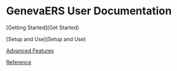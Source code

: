 

# GenevaERS User Documentation

[Getting Started](Get Started)

[Setup and Use](Setup and Use)

[Advanced Features](AdvancedFeatures)

[Reference](Reference)
